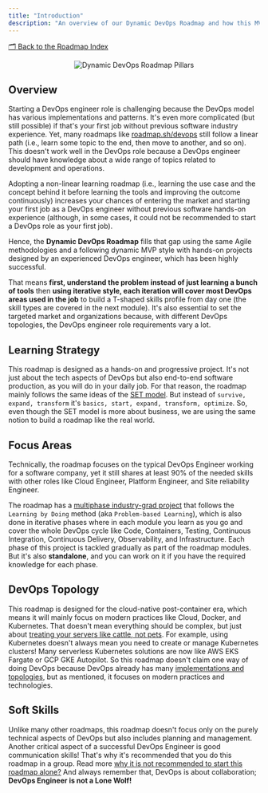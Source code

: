 ```yaml
---
title: "Introduction"
description: "An overview of our Dynamic DevOps Roadmap and how this MVP-style roadmap differs from other linear roadmaps."
---
```


[🗂 Back to the Roadmap Index](../../getting-started#roadmap-index)

<p align="center">
  <img alt="Dynamic DevOps Roadmap Pillars" border="0" src="/img/dynamic-devops-roadmap-pillars.png" />
</p>

## Overview

Starting a DevOps engineer role is challenging because the DevOps model has various implementations and patterns. It's even more complicated (but still possible) if that's your first job without previous software industry experience. Yet, many roadmaps like [roadmap.sh/devops](https://roadmap.sh/devops) still follow a linear path (i.e., learn some topic to the end, then move to another, and so on). This doesn't work well in the DevOps role because a DevOps engineer should have knowledge about a wide range of topics related to development and operations.

Adopting a non-linear learning roadmap (i.e., learning the use case and the concept behind it before learning the tools and improving the outcome continuously) increases your chances of entering the market and starting your first job as a DevOps engineer without previous software hands-on experience (although, in some cases, it could not be recommended to start a DevOps role as your first job).

Hence, the **Dynamic DevOps Roadmap** fills that gap using the same Agile methodologies and a following dynamic MVP style with hands-on projects designed by an experienced DevOps engineer, which has been highly successful.

That means **first, understand the problem instead of just learning a bunch of tools** then **using iterative style, each iteration will cover most DevOps areas used in the job** to build a T-shaped skills profile from day one (the skill types are covered in the next module). It's also essential to set the targeted market and organizations because, with different DevOps topologies, the DevOps engineer role requirements vary a lot.

## Learning Strategy

This roadmap is designed as a hands-on and progressive project. It's not just about the tech aspects of DevOps but also end-to-end software production, as you will do in your daily job. For that reason, the roadmap mainly follows the same ideas of the [SET model](https://morethandigital.info/en/set-model-for-business-strategy-planning-survive-expand-transform/). But instead of `survive, expand, transform` it's `basics, start, expand, transform, optimize`. So, even though the SET model is more about business, we are using the same notion to build a roadmap like the real world.

## Focus Areas

Technically, the roadmap focuses on the typical DevOps Engineer working for a software company, yet it still shares at least 90% of the needed skills with other roles like Cloud Engineer, Platform Engineer, and Site reliability Engineer.

The roadmap has a [multiphase industry-grad project](../../projects/hivebox) that follows the `Learning by Doing` method (aka `Problem-based Learning`), which is also done in iterative phases where in each module you learn as you go and cover the whole DevOps cycle like Code, Containers, Testing, Continuous Integration, Continuous Delivery, Observability, and Infrastructure. Each phase of this project is tackled gradually as part of the roadmap modules. But it's also **standalone**, and you can work on it if you have the required knowledge for each phase.

## DevOps Topology

This roadmap is designed for the cloud-native post-container era, which means it will mainly focus on modern practices like Cloud, Docker, and Kubernetes. That doesn't mean everything should be complex, but just about [treating your servers like cattle, not pets](https://www.hava.io/blog/cattle-vs-pets-devops-explained). For example, using Kubernetes doesn't always mean you need to create or manage Kubernetes clusters! Many serverless Kubernetes solutions are now like AWS EKS Fargate or GCP GKE Autopilot. So this roadmap doesn't claim one way of doing DevOps because DevOps already has many [implementations and topologies](https://web.devopstopologies.com/), but as mentioned, it focuses on modern practices and technologies.

## Soft Skills

Unlike many other roadmaps, this roadmap doesn't focus only on the purely technical aspects of DevOps but also includes planning and management. Another critical aspect of a successful DevOps Engineer is good communication skills! That's why it's recommended that you do this roadmap in a group. Read more [why it is not recommended to start this roadmap alone?](../../faq#why-is-it-not-recommended-to-start-this-roadmap-alone) And always remember that, DevOps is about collaboration; **DevOps Engineer is not a Lone Wolf!**
